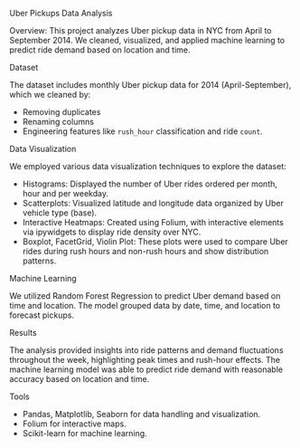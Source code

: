 Uber Pickups Data Analysis

  Overview: This project analyzes Uber pickup data in NYC from April to September 2014. We cleaned, visualized, and applied machine learning to predict ride demand based on location and time.

Dataset

  The dataset includes monthly Uber pickup data for 2014 (April-September), which we cleaned by:

- Removing duplicates
- Renaming columns
- Engineering features like `rush_hour` classification and ride `count`.

Data Visualization

  We employed various data visualization techniques to explore the dataset:

- Histograms: Displayed the number of Uber rides ordered per month, hour and per weekday.
- Scatterplots: Visualized latitude and longitude data organized by Uber vehicle type (base).
- Interactive Heatmaps: Created using Folium, with interactive elements via ipywidgets to display ride density over NYC.
- Boxplot, FacetGrid, Violin Plot: These plots were used to compare Uber rides during rush hours and non-rush hours and show distribution patterns.

Machine Learning

  We utilized Random Forest Regression to predict Uber demand based on time and location. The model grouped data by date, time, and location to forecast pickups.

Results

  The analysis provided insights into ride patterns and demand fluctuations throughout the week, highlighting peak times and rush-hour effects. The machine learning model was able to predict ride demand with reasonable accuracy based on location and time.

Tools

- Pandas, Matplotlib, Seaborn for data handling and visualization.
- Folium for interactive maps.
- Scikit-learn for machine learning.
